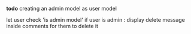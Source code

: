 **todo**
creating an admin model as user model

let user check 'is admin model'
if user is admin : display delete message inside comments for them to delete it
